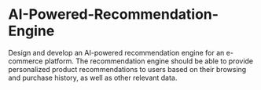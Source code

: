 # AI-Powered-Recommendation-Engine

Design and develop an AI-powered recommendation engine for an e-commerce platform. 
The recommendation engine should be able to provide personalized product recommendations to users based on their browsing and purchase history, as well as other relevant data.




